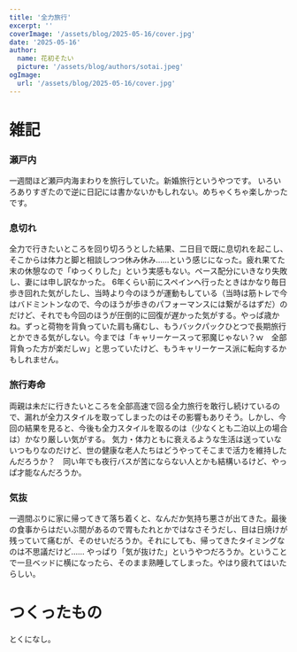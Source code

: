 ```yaml
---
title: '全力旅行'
excerpt: ''
coverImage: '/assets/blog/2025-05-16/cover.jpg'
date: '2025-05-16'
author:
  name: 花初そたい
  picture: '/assets/blog/authors/sotai.jpeg'
ogImage:
  url: '/assets/blog/2025-05-16/cover.jpg'
---
```

# 雑記
### 瀬戸内
一週間ほど瀬戸内海まわりを旅行していた。新婚旅行というやつです。
いろいろありすぎたので逆に日記には書かないかもしれない。めちゃくちゃ楽しかったです。

### 息切れ
全力で行きたいところを回り切ろうとした結果、二日目で既に息切れを起こし、そこからは体力と脚と相談しつつ休み休み……という感じになった。疲れ果てた末の休憩なので「ゆっくりした」という実感もない。ペース配分にいきなり失敗し、妻には申し訳なかった。
6年くらい前にスペインへ行ったときはかなり毎日歩き回れた気がしたし、当時より今のほうが運動もしている（当時は筋トレで今はバドミントンなので、今のほうが歩きのパフォーマンスには繋がるはずだ）のだけど、それでも今回のほうが圧倒的に回復が遅かった気がする。やっぱ歳かね。ずっと荷物を背負っていた肩も痛むし、もうバックパックひとつで長期旅行とかできる気がしない。今までは「キャリーケースって邪魔じゃない？ｗ　全部背負った方が楽だしｗ」と思っていたけど、もうキャリーケース派に転向するかもしれません。

### 旅行寿命
両親は未だに行きたいところを全部高速で回る全力旅行を敢行し続けているので、漏れが全力スタイルを取ってしまったのはその影響もありそう。しかし、今回の結果を見ると、今後も全力スタイルを取るのは（少なくとも二泊以上の場合は）かなり厳しい気がする。
気力・体力ともに衰えるような生活は送っていないつもりなのだけど、世の健康な老人たちはどうやってそこまで活力を維持したんだろうか？　同い年でも夜行バスが苦にならない人とかも結構いるけど、やっぱ才能なんだろうか。

### 気抜
一週間ぶりに家に帰ってきて落ち着くと、なんだか気持ち悪さが出てきた。最後の食事からはだいぶ間があるので胃もたれとかではなさそうだし、目は日焼けが残っていて痛むが、そのせいだろうか。それにしても、帰ってきたタイミングなのは不思議だけど……
やっぱり「気が抜けた」というやつだろうか。ということで一旦ベッドに横になったら、そのまま熟睡してしまった。やはり疲れてはいたらしい。

# つくったもの
とくになし。